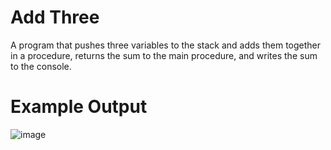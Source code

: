 # Add Three

A program that pushes three variables to the stack and adds them together in a procedure, returns the sum to the main procedure, and writes the sum to the console. 

# Example Output

![image](https://github.com/ksheahen/Add-Three/assets/112595660/8024ec28-6202-4aec-a3d4-b17056022321)
